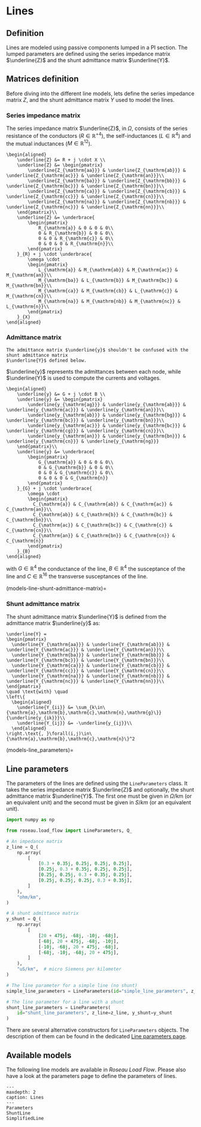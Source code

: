 # Lines

## Definition

Lines are modeled using passive components lumped in a PI section. The lumped parameters are
defined using the series impedance matrix $\underline{Z}$ and the shunt admittance matrix
$\underline{Y}$.

## Matrices definition

Before diving into the different line models, lets define the series impedance matrix $Z$, and the
shunt admittance matrix $Y$ used to model the lines.

### Series impedance matrix

The series impedance matrix $\underline{Z}$, in $\Omega$, consists of the series resistance of the
conductors ($R\in{\mathbb{R}^+}^4$), the self-inductances ($L\in\mathbb{R}^4$) and the mutual
inductances ($M\in\mathbb{R}^{12}$).

```{math}
\begin{aligned}
    \underline{Z} &= R + j \cdot X \\
    \underline{Z} &= \begin{pmatrix}
        \underline{Z_{\mathrm{aa}}} & \underline{Z_{\mathrm{ab}}} & \underline{Z_{\mathrm{ac}}} & \underline{Z_{\mathrm{an}}}\\
        \underline{Z_{\mathrm{ba}}} & \underline{Z_{\mathrm{bb}}} & \underline{Z_{\mathrm{bc}}} & \underline{Z_{\mathrm{bn}}}\\
        \underline{Z_{\mathrm{ca}}} & \underline{Z_{\mathrm{cb}}} & \underline{Z_{\mathrm{cc}}} & \underline{Z_{\mathrm{cn}}}\\
        \underline{Z_{\mathrm{na}}} & \underline{Z_{\mathrm{nb}}} & \underline{Z_{\mathrm{nc}}} & \underline{Z_{\mathrm{nn}}}\\
    \end{pmatrix}\\
    \underline{Z} &= \underbrace{
        \begin{pmatrix}
            R_{\mathrm{a}} & 0 & 0 & 0\\
            0 & R_{\mathrm{b}} & 0 & 0\\
            0 & 0 & R_{\mathrm{c}} & 0\\
            0 & 0 & 0 & R_{\mathrm{n}}\\
        \end{pmatrix}
    }_{R} + j \cdot \underbrace{
        \omega \cdot
        \begin{pmatrix}
            L_{\mathrm{a}} & M_{\mathrm{ab}} & M_{\mathrm{ac}} & M_{\mathrm{an}}\\
            M_{\mathrm{ba}} & L_{\mathrm{b}} & M_{\mathrm{bc}} & M_{\mathrm{bn}}\\
            M_{\mathrm{ca}} & M_{\mathrm{cb}} & L_{\mathrm{c}} & M_{\mathrm{cn}}\\
            M_{\mathrm{na}} & M_{\mathrm{nb}} & M_{\mathrm{nc}} & L_{\mathrm{n}}\\
        \end{pmatrix}
    }_{X}
\end{aligned}
```

### Admittance matrix

```{warning}
The admittance matrix $\underline{y}$ shouldn't be confused with the shunt admittance matrix
$\underline{Y}$ defined below.
```

$\underline{y}$ represents the admittances between each node, while $\underline{Y}$ is used to
compute the currents and voltages.

```{math}
\begin{aligned}
    \underline{y} &= G + j \cdot B \\
    \underline{y} &= \begin{pmatrix}
        \underline{y_{\mathrm{ag}}} & \underline{y_{\mathrm{ab}}} & \underline{y_{\mathrm{ac}}} & \underline{y_{\mathrm{an}}}\\
        \underline{y_{\mathrm{ab}}} & \underline{y_{\mathrm{bg}}} & \underline{y_{\mathrm{bc}}} & \underline{y_{\mathrm{bn}}}\\
        \underline{y_{\mathrm{ac}}} & \underline{y_{\mathrm{bc}}} & \underline{y_{\mathrm{cg}}} & \underline{y_{\mathrm{cn}}}\\
        \underline{y_{\mathrm{an}}} & \underline{y_{\mathrm{bn}}} & \underline{y_{\mathrm{cn}}} & \underline{y_{\mathrm{ng}}}
    \end{pmatrix}\\
    \underline{y} &= \underbrace{
        \begin{pmatrix}
            G_{\mathrm{a}} & 0 & 0 & 0\\
            0 & G_{\mathrm{b}} & 0 & 0\\
            0 & 0 & G_{\mathrm{c}} & 0\\
            0 & 0 & 0 & G_{\mathrm{n}}
        \end{pmatrix}
    }_{G} + j \cdot \underbrace{
        \omega \cdot
        \begin{pmatrix}
          C_{\mathrm{a}} & C_{\mathrm{ab}} & C_{\mathrm{ac}} & C_{\mathrm{an}}\\
          C_{\mathrm{ab}} & C_{\mathrm{b}} & C_{\mathrm{bc}} & C_{\mathrm{bn}}\\
          C_{\mathrm{ac}} & C_{\mathrm{bc}} & C_{\mathrm{c}} & C_{\mathrm{cn}}\\
          C_{\mathrm{an}} & C_{\mathrm{bn}} & C_{\mathrm{cn}} & C_{\mathrm{n}}
        \end{pmatrix}
    }_{B}
\end{aligned}
```

with $G\in\mathbb{R}^4$ the conductance of the line, $B\in\mathbb{R}^4$ the susceptance of the line and
$C\in\mathbb{R}^{16}$ the transverse susceptances of the line.

(models-line-shunt-admittance-matrix)=

### Shunt admittance matrix

The shunt admittance matrix $\underline{Y}$ is defined from the admittance matrix $\underline{y}$ as:

```{math}
\underline{Y} =
\begin{pmatrix}
  \underline{Y_{\mathrm{aa}}} & \underline{Y_{\mathrm{ab}}} & \underline{Y_{\mathrm{ac}}} & \underline{Y_{\mathrm{an}}}\\
  \underline{Y_{\mathrm{ba}}} & \underline{Y_{\mathrm{bb}}} & \underline{Y_{\mathrm{bc}}} & \underline{Y_{\mathrm{bn}}}\\
  \underline{Y_{\mathrm{ca}}} & \underline{Y_{\mathrm{cb}}} & \underline{Y_{\mathrm{cc}}} & \underline{Y_{\mathrm{cn}}}\\
  \underline{Y_{\mathrm{na}}} & \underline{Y_{\mathrm{nb}}} & \underline{Y_{\mathrm{nc}}} & \underline{Y_{\mathrm{nn}}}\\
\end{pmatrix}
\quad \text{with} \quad
\left\{
  \begin{aligned}
    \underline{Y_{ii}} &= \sum_{k\in\{\mathrm{a},\mathrm{b},\mathrm{c},\mathrm{n},\mathrm{g}\}}{\underline{y_{ik}}}\\
    \underline{Y_{ij}} &= -\underline{y_{ij}}\\
  \end{aligned}
\right.\text{, }\forall(i,j)\in\{\mathrm{a},\mathrm{b},\mathrm{c},\mathrm{n}\}^2
```

(models-line_parameters)=

## Line parameters

The parameters of the lines are defined using the `LineParameters` class. It takes the series
impedance matrix $\underline{Z}$ and optionally, the shunt admittance matrix $\underline{Y}$. The
first one must be given in $\Omega$/km (or an equivalent unit) and the second must be given in
$S/km$ (or an equivalent unit).

```python
import numpy as np

from roseau.load_flow import LineParameters, Q_

# An impedance matrix
z_line = Q_(
    np.array(
        [
            [0.3 + 0.35j, 0.25j, 0.25j, 0.25j],
            [0.25j, 0.3 + 0.35j, 0.25j, 0.25j],
            [0.25j, 0.25j, 0.3 + 0.35j, 0.25j],
            [0.25j, 0.25j, 0.25j, 0.3 + 0.35j],
        ]
    ),
    "ohm/km",
)

# A shunt admittance matrix
y_shunt = Q_(
    np.array(
        [
            [20 + 475j, -68j, -10j, -68j],
            [-68j, 20 + 475j, -68j, -10j],
            [-10j, -68j, 20 + 475j, -68j],
            [-68j, -10j, -68j, 20 + 475j],
        ]
    ),
    "uS/km",  # micro Siemens per kilometer
)

# The line parameter for a simple line (no shunt)
simple_line_parameters = LineParameters(id="simple_line_parameters", z_line=z_line)

# The line parameter for a line with a shunt
shunt_line_parameters = LineParameters(
    id="shunt_line_parameters", z_line=z_line, y_shunt=y_shunt
)
```

There are several alternative constructors for `LineParameters` objects. The description of them can be found in the
dedicated [Line parameters page](Parameters.md).

## Available models

The following line models are available in _Roseau Load Flow_. Please also have a look at the parameters page to
define the parameters of lines.

```{toctree}
---
maxdepth: 2
caption: Lines
---
Parameters
ShuntLine
SimplifiedLine
```

